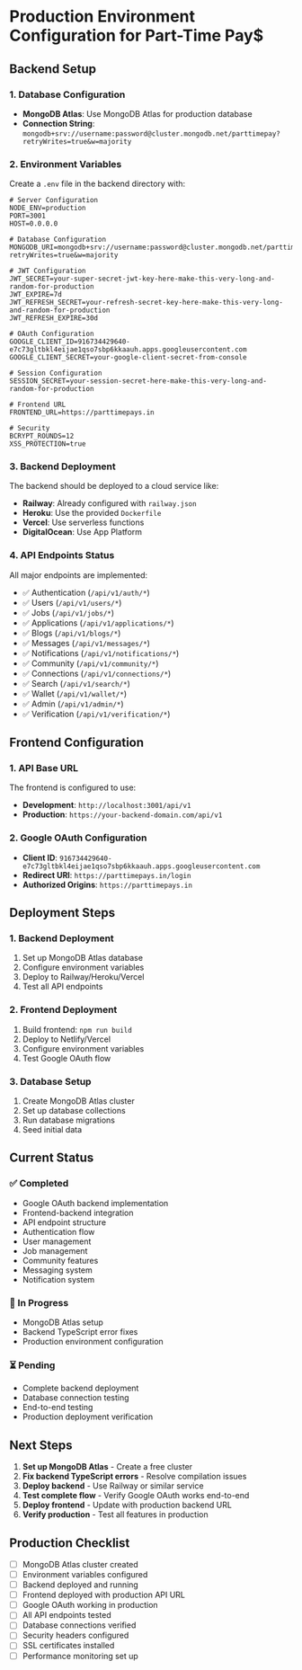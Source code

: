 # Production Environment Configuration for Part-Time Pay$

## Backend Setup

### 1. Database Configuration
- **MongoDB Atlas**: Use MongoDB Atlas for production database
- **Connection String**: `mongodb+srv://username:password@cluster.mongodb.net/parttimepay?retryWrites=true&w=majority`

### 2. Environment Variables
Create a `.env` file in the backend directory with:

```env
# Server Configuration
NODE_ENV=production
PORT=3001
HOST=0.0.0.0

# Database Configuration
MONGODB_URI=mongodb+srv://username:password@cluster.mongodb.net/parttimepay?retryWrites=true&w=majority

# JWT Configuration
JWT_SECRET=your-super-secret-jwt-key-here-make-this-very-long-and-random-for-production
JWT_EXPIRE=7d
JWT_REFRESH_SECRET=your-refresh-secret-key-here-make-this-very-long-and-random-for-production
JWT_REFRESH_EXPIRE=30d

# OAuth Configuration
GOOGLE_CLIENT_ID=916734429640-e7c73gltbkl4eijae1qso7sbp6kkaauh.apps.googleusercontent.com
GOOGLE_CLIENT_SECRET=your-google-client-secret-from-console

# Session Configuration
SESSION_SECRET=your-session-secret-here-make-this-very-long-and-random-for-production

# Frontend URL
FRONTEND_URL=https://parttimepays.in

# Security
BCRYPT_ROUNDS=12
XSS_PROTECTION=true
```

### 3. Backend Deployment
The backend should be deployed to a cloud service like:
- **Railway**: Already configured with `railway.json`
- **Heroku**: Use the provided `Dockerfile`
- **Vercel**: Use serverless functions
- **DigitalOcean**: Use App Platform

### 4. API Endpoints Status
All major endpoints are implemented:
- ✅ Authentication (`/api/v1/auth/*`)
- ✅ Users (`/api/v1/users/*`)
- ✅ Jobs (`/api/v1/jobs/*`)
- ✅ Applications (`/api/v1/applications/*`)
- ✅ Blogs (`/api/v1/blogs/*`)
- ✅ Messages (`/api/v1/messages/*`)
- ✅ Notifications (`/api/v1/notifications/*`)
- ✅ Community (`/api/v1/community/*`)
- ✅ Connections (`/api/v1/connections/*`)
- ✅ Search (`/api/v1/search/*`)
- ✅ Wallet (`/api/v1/wallet/*`)
- ✅ Admin (`/api/v1/admin/*`)
- ✅ Verification (`/api/v1/verification/*`)

## Frontend Configuration

### 1. API Base URL
The frontend is configured to use:
- **Development**: `http://localhost:3001/api/v1`
- **Production**: `https://your-backend-domain.com/api/v1`

### 2. Google OAuth Configuration
- **Client ID**: `916734429640-e7c73gltbkl4eijae1qso7sbp6kkaauh.apps.googleusercontent.com`
- **Redirect URI**: `https://parttimepays.in/login`
- **Authorized Origins**: `https://parttimepays.in`

## Deployment Steps

### 1. Backend Deployment
1. Set up MongoDB Atlas database
2. Configure environment variables
3. Deploy to Railway/Heroku/Vercel
4. Test all API endpoints

### 2. Frontend Deployment
1. Build frontend: `npm run build`
2. Deploy to Netlify/Vercel
3. Configure environment variables
4. Test Google OAuth flow

### 3. Database Setup
1. Create MongoDB Atlas cluster
2. Set up database collections
3. Run database migrations
4. Seed initial data

## Current Status

### ✅ Completed
- Google OAuth backend implementation
- Frontend-backend integration
- API endpoint structure
- Authentication flow
- User management
- Job management
- Community features
- Messaging system
- Notification system

### 🔄 In Progress
- MongoDB Atlas setup
- Backend TypeScript error fixes
- Production environment configuration

### ⏳ Pending
- Complete backend deployment
- Database connection testing
- End-to-end testing
- Production deployment verification

## Next Steps

1. **Set up MongoDB Atlas** - Create a free cluster
2. **Fix backend TypeScript errors** - Resolve compilation issues
3. **Deploy backend** - Use Railway or similar service
4. **Test complete flow** - Verify Google OAuth works end-to-end
5. **Deploy frontend** - Update with production backend URL
6. **Verify production** - Test all features in production

## Production Checklist

- [ ] MongoDB Atlas cluster created
- [ ] Environment variables configured
- [ ] Backend deployed and running
- [ ] Frontend deployed with production API URL
- [ ] Google OAuth working in production
- [ ] All API endpoints tested
- [ ] Database connections verified
- [ ] Security headers configured
- [ ] SSL certificates installed
- [ ] Performance monitoring set up
